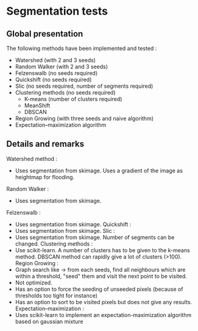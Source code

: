 # Segmentation tests

## Global presentation
The following methods have been implemented and tested :
- Watershed (with 2 and 3 seeds)
- Random Walker (with 2 and 3 seeds)
- Felzenswalb (no seeds required)
- Quickshift (no seeds required)
- Slic (no seeds required, number of segments required)
- Clustering methods (no seeds required)
	* K-means (number of clusters required)
	* MeanShift
	* DBSCAN
- Region Growing (with three seeds and naive algorithm)
- Expectation–maximization algorithm

## Details and remarks
Watershed method :
- Uses segmentation from skimage. Uses a gradient of the image as heightmap for flooding.

Random Walker :
- Uses segmentation from skimage.

Felzenswalb :
- Uses segmentation from skimage.
Quickshift :
- Uses segmentation from skimage. 
Slic :
- Uses segmentation from skimage. Number of segments can be changed.
Clustering methods :
- Use scikit-learn. A number of clusters has to be given to the k-means method. DBSCAN method can rapidly give a lot of clusters (>100).
Region Growing :
- Graph search like -> from each seeds, find all neighbours which are within a threshold, "seed" them and visit the next point to be visited.
- Not optimized. 
- Has an option to force the seeding of unseeded pixels (because of thresholds too tight for instance)
- Has an option to sort to be visited pixels but does not give any results.
Expectation–maximization :
- Uses scikit-learn to implement an expectation-maximization algorithm based on gaussian mixture

